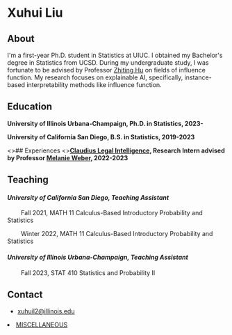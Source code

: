 # Xuhui Liu
## About
I'm a first-year Ph.D. student in Statistics at UIUC. I obtained my Bachelor's degree in Statistics from UCSD. During my undergraduate study, I was fortunate to be advised by Professor [Zhiting Hu](http://zhiting.ucsd.edu/) on fields of influence function. My research focuses on explainable AI, specifically, instance-based interpretability methods like influence function.

## Education
**University of Illinois Urbana-Champaign, Ph.D. in Statistics, 2023-**

**University of California San Diego, B.S. in Statistics, 2019-2023**

<>## Experiences
<>**[Claudius Legal Intelligence](https://www.claudius.ai/), Research Intern advised by Professor [Melanie Weber](http://melanie-weber.com/), 2022-2023**

## Teaching
#### *University of California San Diego, Teaching Assistant*

&nbsp;   &nbsp;   &nbsp;   &nbsp; Fall 2021, MATH 11 Calculus-Based Introductory Probability and Statistics

&nbsp;   &nbsp;   &nbsp;   &nbsp; Winter 2022, MATH 11 Calculus-Based Introductory Probability and Statistics

#### *University of Illinois Urbana-Champaign, Teaching Assistant*

&nbsp;   &nbsp;   &nbsp;   &nbsp; Fall 2023, STAT 410 Statistics and Probability II

## Contact
- xuhuil2@illinois.edu


<li><a href="/MISCELLANEOU">MISCELLANEOUS</a></li>
